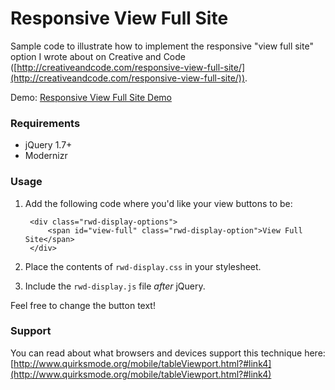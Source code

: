 Responsive View Full Site
=========================

Sample code to illustrate how to implement the responsive "view full site" option I wrote about on Creative and Code ([http://creativeandcode.com/responsive-view-full-site/](http://creativeandcode.com/responsive-view-full-site/)).

Demo: [Responsive View Full Site Demo](http://creativeandcode.com/demos/responsive-view-full-site-update/)

### Requirements
- jQuery 1.7+
- Modernizr

### Usage
1. Add the following code where you'd like your view buttons to be:
	
		<div class="rwd-display-options">
        	<span id="view-full" class="rwd-display-option">View Full Site</span>
    	</div>


2. Place the contents of `rwd-display.css` in your stylesheet. 
3. Include the `rwd-display.js` file *after* jQuery.

Feel free to change the button text!


### Support
You can read about what browsers and devices support this technique here: [http://www.quirksmode.org/mobile/tableViewport.html?#link4](http://www.quirksmode.org/mobile/tableViewport.html?#link4)




